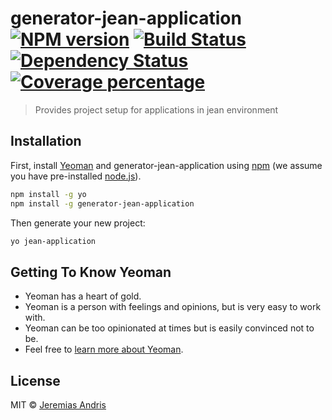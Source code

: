 # generator-jean-application [![NPM version][npm-image]][npm-url] [![Build Status][travis-image]][travis-url] [![Dependency Status][daviddm-image]][daviddm-url] [![Coverage percentage][coveralls-image]][coveralls-url]
> Provides project setup for applications in jean environment

## Installation

First, install [Yeoman](http://yeoman.io) and generator-jean-application using [npm](https://www.npmjs.com/) (we assume you have pre-installed [node.js](https://nodejs.org/)).

```bash
npm install -g yo
npm install -g generator-jean-application
```

Then generate your new project:

```bash
yo jean-application
```

## Getting To Know Yeoman

 * Yeoman has a heart of gold.
 * Yeoman is a person with feelings and opinions, but is very easy to work with.
 * Yeoman can be too opinionated at times but is easily convinced not to be.
 * Feel free to [learn more about Yeoman](http://yeoman.io/).

## License

MIT © [Jeremias Andris](jeremiasandris.de)


[npm-image]: https://badge.fury.io/js/generator-jean-application.svg
[npm-url]: https://npmjs.org/package/generator-jean-application
[travis-image]: https://travis-ci.org/je-an/generator-jean-application.svg?branch=master
[travis-url]: https://travis-ci.org/je-an/generator-jean-application
[daviddm-image]: https://david-dm.org/je-an/generator-jean-application.svg?theme=shields.io
[daviddm-url]: https://david-dm.org/je-an/generator-jean-application
[coveralls-image]: https://coveralls.io/repos/je-an/generator-jean-application/badge.svg
[coveralls-url]: https://coveralls.io/r/je-an/generator-jean-application
